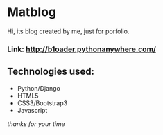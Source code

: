 # Matblog
Hi, its blog created by me, just for porfolio.

### Link: http://b1oader.pythonanywhere.com/
## Technologies used:
* Python/Django
* HTML5
* CSS3/Bootstrap3
* Javascript

*thanks for your time*
